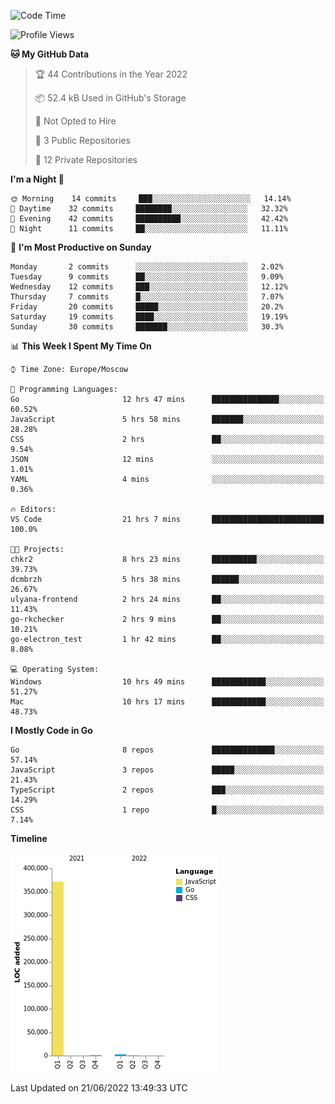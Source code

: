 <!--START_SECTION:waka-->
![Code Time](http://img.shields.io/badge/Code%20Time-351%20hrs%2034%20mins-blue)

![Profile Views](http://img.shields.io/badge/Profile%20Views-0-blue)

**🐱 My GitHub Data** 

> 🏆 44 Contributions in the Year 2022
 > 
> 📦 52.4 kB Used in GitHub's Storage 
 > 
> 🚫 Not Opted to Hire
 > 
> 📜 3 Public Repositories 
 > 
> 🔑 12 Private Repositories  
 > 
**I'm a Night 🦉** 

```text
🌞 Morning    14 commits     ███░░░░░░░░░░░░░░░░░░░░░░   14.14% 
🌆 Daytime    32 commits     ████████░░░░░░░░░░░░░░░░░   32.32% 
🌃 Evening    42 commits     ██████████░░░░░░░░░░░░░░░   42.42% 
🌙 Night      11 commits     ██░░░░░░░░░░░░░░░░░░░░░░░   11.11%

```
📅 **I'm Most Productive on Sunday** 

```text
Monday       2 commits      ░░░░░░░░░░░░░░░░░░░░░░░░░   2.02% 
Tuesday      9 commits      ██░░░░░░░░░░░░░░░░░░░░░░░   9.09% 
Wednesday    12 commits     ███░░░░░░░░░░░░░░░░░░░░░░   12.12% 
Thursday     7 commits      █░░░░░░░░░░░░░░░░░░░░░░░░   7.07% 
Friday       20 commits     █████░░░░░░░░░░░░░░░░░░░░   20.2% 
Saturday     19 commits     ████░░░░░░░░░░░░░░░░░░░░░   19.19% 
Sunday       30 commits     ███████░░░░░░░░░░░░░░░░░░   30.3%

```


📊 **This Week I Spent My Time On** 

```text
⌚︎ Time Zone: Europe/Moscow

💬 Programming Languages: 
Go                       12 hrs 47 mins      ███████████████░░░░░░░░░░   60.52% 
JavaScript               5 hrs 58 mins       ███████░░░░░░░░░░░░░░░░░░   28.28% 
CSS                      2 hrs               ██░░░░░░░░░░░░░░░░░░░░░░░   9.54% 
JSON                     12 mins             ░░░░░░░░░░░░░░░░░░░░░░░░░   1.01% 
YAML                     4 mins              ░░░░░░░░░░░░░░░░░░░░░░░░░   0.36%

🔥 Editors: 
VS Code                  21 hrs 7 mins       █████████████████████████   100.0%

🐱‍💻 Projects: 
chkr2                    8 hrs 23 mins       ██████████░░░░░░░░░░░░░░░   39.73% 
dcmbrzh                  5 hrs 38 mins       ██████░░░░░░░░░░░░░░░░░░░   26.67% 
ulyana-frontend          2 hrs 24 mins       ██░░░░░░░░░░░░░░░░░░░░░░░   11.43% 
go-rkchecker             2 hrs 9 mins        ██░░░░░░░░░░░░░░░░░░░░░░░   10.21% 
go-electron_test         1 hr 42 mins        ██░░░░░░░░░░░░░░░░░░░░░░░   8.08%

💻 Operating System: 
Windows                  10 hrs 49 mins      ████████████░░░░░░░░░░░░░   51.27% 
Mac                      10 hrs 17 mins      ████████████░░░░░░░░░░░░░   48.73%

```

**I Mostly Code in Go** 

```text
Go                       8 repos             ██████████████░░░░░░░░░░░   57.14% 
JavaScript               3 repos             █████░░░░░░░░░░░░░░░░░░░░   21.43% 
TypeScript               2 repos             ███░░░░░░░░░░░░░░░░░░░░░░   14.29% 
CSS                      1 repo              █░░░░░░░░░░░░░░░░░░░░░░░░   7.14%

```


**Timeline**

![Chart not found](https://raw.githubusercontent.com/jeezft/jeezft/main/charts/bar_graph.png) 


 Last Updated on 21/06/2022 13:49:33 UTC
<!--END_SECTION:waka-->
